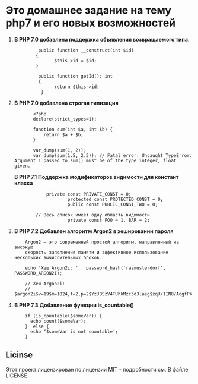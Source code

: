 <h1>Это домашнее задание на тему php7 и его новых возможностей</h1>
<ol>
    <li>
        <b>В PHP 7.0 добавлена поддержка объявления возвращаемого типа. </b><br>
        
             public function __construct(int $id)
            {
                   $this->id = $id;
            }

             public function getId(): int
             {
                   return $this->id;
              }
   </li>
    <li>
           <b>В PHP 7.0 добавлена строгая типизация </b><br>
           
           
           
           <?php
           declare(strict_types=1);
           
           function sum(int $a, int $b) {
               return $a + $b;
           }
           
           var_dump(sum(1, 2));
           var_dump(sum(1.5, 2.5)); // Fatal error: Uncaught TypeError: Argument 1 passed to sum() must be of the type integer, float given.

   

   </li>
           <b>В PHP 7.1 Поддержка модификаторов видимости для констант класса </b><br>
            
            
            
            	private const PRIVATE_CONST = 0;
                    	protected const PROTECTED_CONST = 0;
                    	public const PUBLIC_CONST_TWO = 0;
             
            // Весь список имеет одну область видимости
                    	private const FOO = 1, BAR = 2;

   <li>
          <b>В PHP 7.2 Добавлен алгоритм Argon2 в хешировании пароля </b><br>
        
        
        Argon2 — это современный простой алгоритм, направленный на высокую 
        скорость заполнения памяти и эффективное использование нескольких вычислительных блоков.
        
        echo 'Хеш Argon2i: ' . password_hash('rasmuslerdorf', PASSWORD_ARGON2I);
        
        // Хеш Argon2i:
        // $argon2i$v=19$m=1024,t=2,p=2$YzJBSzV4TUhkMzc3d3laeg$zqU/1IN0/AogfP4cmSJI1vc8lpXRW9/S0sYY2i2jHT0


        
   </li>
   <li>
        <b>В PHP 7.3 Добавление функции is_countable() </b><br>
   
        if (is_countable($someVar)) {  
          echo count($someVar);  
        }  else {
          echo ‘$someVar is not countable’;  
        }

   
   </li>
    
</ol>


<h2>Licinse</h2>
Этот проект лицензирован по лицензии MIT - подробности см. В файле LICENSE